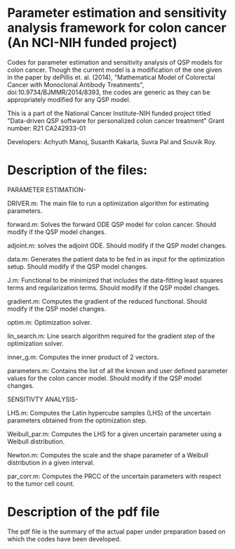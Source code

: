# Parameter estimation and sensitivity analysis framework for colon cancer (An NCI-NIH funded project)
Codes for parameter estimation and sensitivity analysis of QSP models for colon cancer. 
Though the current model is a modification of the one given in the paper by dePillis et. al. (2014), "Mathematical Model of Colorectal Cancer with Monoclonal Antibody Treatments", doi:10.9734/BJMMR/2014/8393, the codes are generic as they can be appropriately modified for any QSP model.

This is a part of the National Cancer Institute-NIH funded project titled "Data-driven QSP software for personalized colon cancer treatment"
Grant number: R21 CA242933-01

Developers: Achyuth Manoj, Susanth Kakarla, Suvra Pal and Souvik Roy.

# Description of the files:
PARAMETER ESTIMATION-

DRIVER.m: The main file to run a optimization algorithm for estimating parameters.

forward.m: Solves the forward ODE QSP model for colon cancer. Should modify if the QSP model changes.

adjoint.m: solves the adjoint ODE. Should modify if the QSP model changes.

data.m: Generates the patient data to be fed in as input for the optimization setup. Should modify if the QSP model changes.

J.m: Functional to be minimized that includes the data-fitting least squares terms and regularization terms. Should modify if the QSP model changes.

gradient.m: Computes the gradient of the reduced functional. Should modify if the QSP model changes.

optim.m: Optimization solver.

lin_search.m: Line search algorithm required for the gradient step of the optimization solver.

inner_g.m: Computes the inner product of 2 vectors.

parameters.m: Contains the list of all the known and user defined parameter values for the colon cancer model. Should modify if the QSP model changes.

SENSITIVTY ANALYSIS-

LHS.m: Computes the Latin hypercube samples (LHS) of the uncertain parameters obtained from the optimization step.

Weibull_par.m: Computes the LHS for a given uncertain parameter using a Weibull distribution.

Newton.m: Computes the scale and the shape parameter of a Weibull distribution in a given interval.

par_corr.m: Computes the PRCC of the uncertain parameters with respect to the tumor cell count.

# Description of the pdf file
The pdf file is the summary of the actual paper under preparation based on which the codes have been developed.
